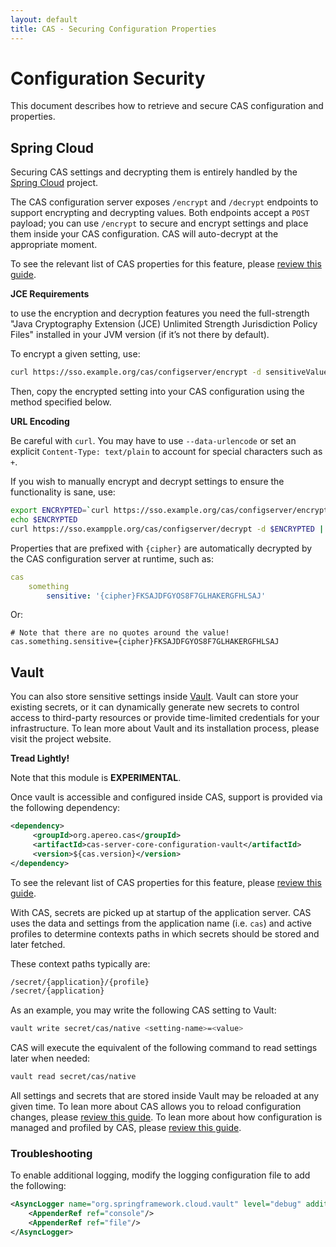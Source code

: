 ```yaml
---
layout: default
title: CAS - Securing Configuration Properties
---
```


# Configuration Security

This document describes how to retrieve and secure CAS configuration and properties. 

## Spring Cloud

Securing CAS settings and decrypting them is entirely handled by the [Spring Cloud](https://github.com/spring-cloud/spring-cloud-config) project.

The CAS configuration server exposes `/encrypt` and `/decrypt` endpoints to support encrypting and decrypting values.
Both endpoints accept a `POST` payload; you can use `/encrypt` to secure and encrypt settings and place them inside your CAS configuration. 
CAS will auto-decrypt at the appropriate moment.

To see the relevant list of CAS properties for this feature, please [review this guide](Configuration-Properties.html).

<div class="alert alert-warning"><strong>JCE Requirements</strong><p>to use the encryption and decryption 
features you need the full-strength "Java Cryptography Extension (JCE) Unlimited Strength Jurisdiction Policy Files" 
installed in your JVM version (if it’s not there by default).</p></div>

To encrypt a given setting, use:

```bash
curl https://sso.example.org/cas/configserver/encrypt -d sensitiveValue
```

Then, copy the encrypted setting into your CAS configuration using the method specified below.

<div class="alert alert-warning"><strong>URL Encoding</strong><p>Be careful with <code>curl</code>.
You may have to use <code>--data-urlencode</code> or set an explicit <code>Content-Type: text/plain</code>
to account for special characters such as <code>+</code>.</p></div>

If you wish to manually encrypt and decrypt settings to ensure the functionality is sane, use:

```bash
export ENCRYPTED=`curl https://sso.example.org/cas/configserver/encrypt -d sensitiveValue | python -c 'import sys,urllib;print urllib.quote(sys.stdin.read().strip())'`
echo $ENCRYPTED
curl https://sso.exampple.org/cas/configserver/decrypt -d $ENCRYPTED | python -c 'import sys,urllib;print urllib.quote(sys.stdin.read().strip())'
```

Properties that are prefixed with `{cipher}` are automatically decrypted by the CAS configuration server at runtime, such as:

```yml
cas
    something
        sensitive: '{cipher}FKSAJDFGYOS8F7GLHAKERGFHLSAJ'
```

Or:

```properties
# Note that there are no quotes around the value!
cas.something.sensitive={cipher}FKSAJDFGYOS8F7GLHAKERGFHLSAJ
```

## Vault

You can also store sensitive settings inside [Vault](https://www.vaultproject.io/). 
Vault can store your existing secrets, or it can dynamically generate new secrets 
to control access to third-party resources or provide time-limited credentials for your infrastructure. 
To lean more about Vault and its installation process, please visit the project website.

<div class="alert alert-warning"><strong>Tread Lightly!</strong><p>Note that this module is <strong>EXPERIMENTAL</strong>.</p></div>

Once vault is accessible and configured inside CAS, support is provided via the following dependency:
                                                    
```xml
<dependency>
     <groupId>org.apereo.cas</groupId>
     <artifactId>cas-server-core-configuration-vault</artifactId>
     <version>${cas.version}</version>
</dependency>
```

To see the relevant list of CAS properties for this feature, please [review this guide](Configuration-Properties.html).

With CAS, secrets are picked up at startup of the application server. CAS uses the data and settings
from the application name (i.e. `cas`) and active profiles to determine contexts paths in 
which secrets should be stored and later fetched.

These context paths typically are:

```bash
/secret/{application}/{profile}
/secret/{application}
```

As an example, you may write the following CAS setting to Vault:

```bash
vault write secret/cas/native <setting-name>=<value>
```

CAS will execute the equivalent of the following command to read settings later when needed:

```bash
vault read secret/cas/native
```

All settings and secrets that are stored inside Vault may be reloaded at any given time. 
To lean more about CAS allows you to reload configuration changes, please [review this guide](Configuration-Management-Reload.html).
To lean more about how configuration is managed and profiled by CAS, please [review this guide](Configuration-Management.html).

### Troubleshooting

To enable additional logging, modify the logging configuration file to add the following:

```xml
<AsyncLogger name="org.springframework.cloud.vault" level="debug" additivity="false">
    <AppenderRef ref="console"/>
    <AppenderRef ref="file"/>
</AsyncLogger>
```

